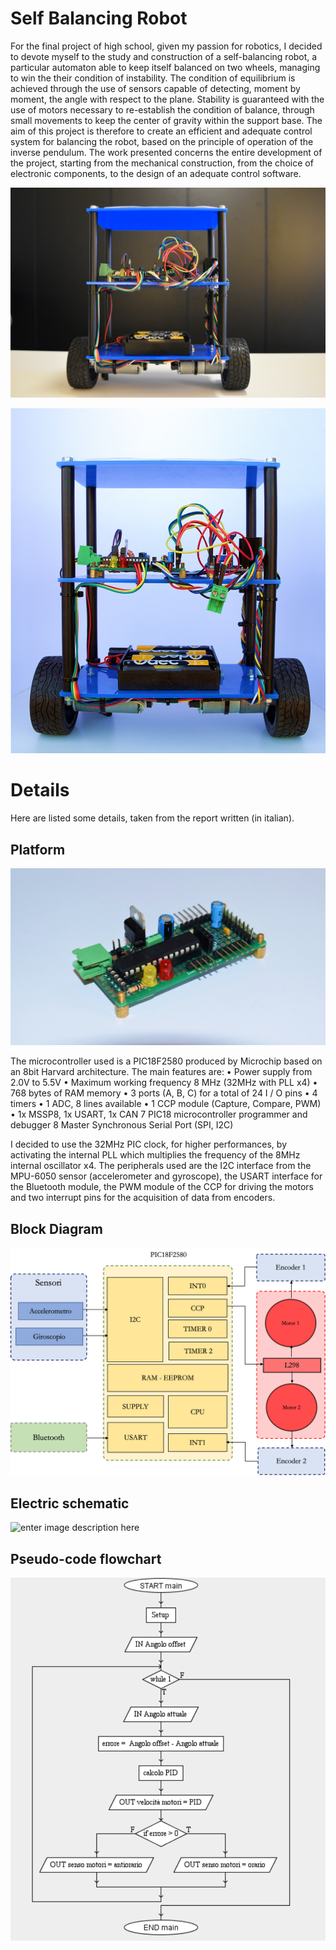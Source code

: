 # Self Balancing Robot

For the final project of high school, given my passion for robotics, I decided to devote myself to the study and construction of a self-balancing robot, a particular automaton able to keep itself balanced on two wheels, managing to win the their condition of instability. 
The condition of equilibrium is achieved through the use of sensors capable of detecting, moment by moment, the angle with respect to the plane. Stability is guaranteed with the use of motors necessary to re-establish the condition of balance, through small movements to keep the center of gravity within the support base.
The aim of this project is therefore to create an efficient and adequate control system for balancing the robot, based on the principle of operation of the inverse pendulum.
The work presented concerns the entire development of the project, starting from the mechanical construction, from the choice of electronic components, to the design of an adequate control software.



![enter image description here](https://github.com/hamzahaddaoui/Self-Balancing-Robot/blob/main/Pictures/Picture%203.png)


![enter image description here](https://github.com/hamzahaddaoui/Self-Balancing-Robot/blob/main/Pictures/Picture%201.png)


# Details
Here are listed some details, taken from the report written (in italian).

## Platform
![enter image description here](https://github.com/hamzahaddaoui/Self-Balancing-Robot/blob/main/Pictures/Picture%204.png)

The microcontroller used is a PIC18F2580 produced by Microchip based on an 8bit Harvard architecture. The main features are:
• Power supply from 2.0V to 5.5V
• Maximum working frequency 8 MHz (32MHz with PLL x4)
• 768 bytes of RAM memory
• 3 ports (A, B, C) for a total of 24 I / O pins
• 4 timers
• 1 ADC, 8 lines available
• 1 CCP module (Capture, Compare, PWM)
• 1x MSSP8, 1x USART, 1x CAN
7 PIC18 microcontroller programmer and debugger 8 Master Synchronous Serial Port (SPI, I2C)
  
I decided to use the 32MHz PIC clock, for higher performances, by activating the internal PLL which multiplies the frequency of the 8MHz internal oscillator x4.
The peripherals used are the I2C interface from the MPU-6050 sensor (accelerometer and gyroscope), the USART interface for the Bluetooth module, the PWM module of the CCP for driving the motors and two interrupt pins for the acquisition of data from encoders.

## Block Diagram
![enter image description here](https://github.com/hamzahaddaoui/Self-Balancing-Robot/blob/main/Pictures/Picture%202.png)

## Electric schematic
![enter image description here](https://github.com/hamzahaddaoui/Self-Balancing-Robot/blob/main/Pictures/Schematic.png)

## Pseudo-code flowchart
![enter image description here](https://github.com/hamzahaddaoui/Self-Balancing-Robot/blob/main/Pictures/Pseudocode.png)





